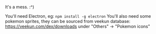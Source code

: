 It's a mess. :^)

You'll need Electron, eg: `npm install -g electron`
You'll also need some pokemon sprites, they can be sourced from veekun database: https://veekun.com/dex/downloads under "Others" -> "Pokemon icons"
